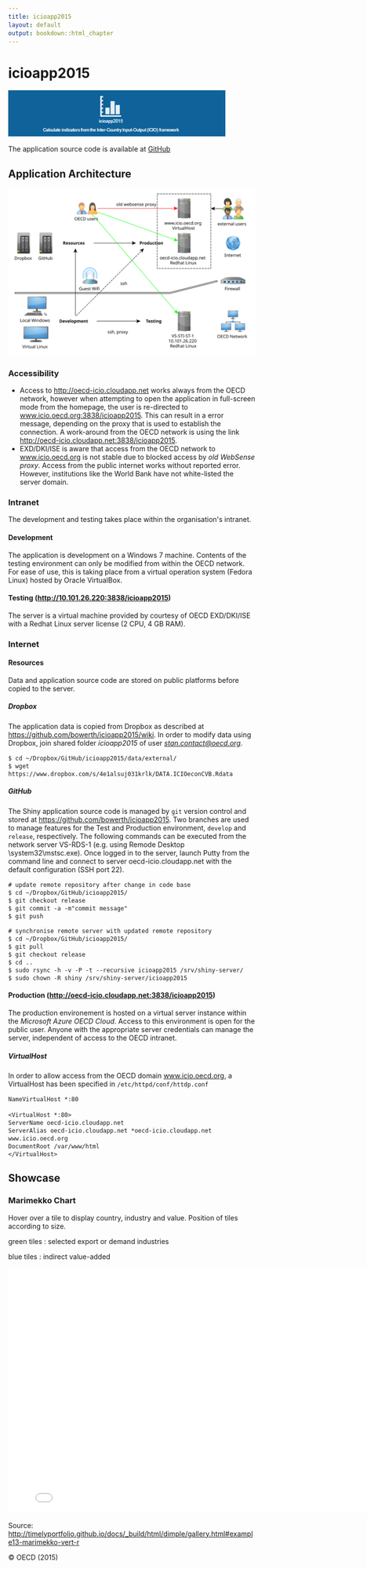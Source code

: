 ```yaml
---
title: icioapp2015
layout: default
output: bookdown::html_chapter
---
```


# icioapp2015

<img src="diagrams/icioapp2015_menu.png" alt="icioapp2015 logo"/>

The application source code is available at
[GitHub](https://github.com/bowerth/icioapp2015)

## Application Architecture

<!-- from /home/xps13/Dropbox/GitHub/as_seminar_shiny/assets/img/architecture_users.graphml -->

![](figures/app_icioapp2015/architecture_users.svg)

### Accessibility

- Access to http://oecd-icio.cloudapp.net works always from the OECD network, however when attempting to open the application in full-screen mode from the homepage, the user is re-directed to www.icio.oecd.org:3838/icioapp2015. This can result in a error message, depending on the proxy that is used to establish the connection. A work-around from the OECD network is using the link http://oecd-icio.cloudapp.net:3838/icioapp2015.
- EXD/DKI/ISE is aware that access from the OECD network to www.icio.oecd.org is not stable due to blocked access by *old WebSense proxy*. Access from the public internet works without reported error. However, institutions like the World Bank have not white-listed the server domain.

### Intranet

The development and testing takes place within the organisation's intranet.

#### Development

The application is development on a Windows 7 machine. Contents of the testing environment can only be modified from within the OECD network. For ease of use, this is taking place from a virtual operation system (Fedora Linux) hosted by Oracle VirtualBox.

#### Testing (http://10.101.26.220:3838/icioapp2015)

The server is a virtual machine provided by courtesy of OECD EXD/DKI/ISE with a Redhat Linux server license (2 CPU, 4 GB RAM).

### Internet

#### Resources

Data and application source code are stored on public platforms before copied to the server. 

##### Dropbox

The application data is copied from Dropbox as described at https://github.com/bowerth/icioapp2015/wiki. In order to modify data using Dropbox, join shared folder *icioapp2015* of user *stan.contact@oecd.org*.

```
$ cd ~/Dropbox/GitHub/icioapp2015/data/external/
$ wget https://www.dropbox.com/s/4e1alsuj031krlk/DATA.ICIOeconCVB.Rdata
```

##### GitHub

The Shiny application source code is managed by `git` version control and stored at https://github.com/bowerth/icioapp2015. Two branches are used to manage features for the Test and Production environment, `develop` and `release`, respectively. The following commands can be executed from the network server VS-RDS-1 (e.g. using Remode Desktop \system32\mstsc.exe). Once logged in to the server, launch Putty from the command line and connect to server oecd-icio.cloudapp.net with the default configuration (SSH port 22).

```
# update remote repository after change in code base
$ cd ~/Dropbox/GitHub/icioapp2015/
$ git checkout release
$ git commit -a -m"commit message"
$ git push

```

```
# synchronise remote server with updated remote repository
$ cd ~/Dropbox/GitHub/icioapp2015/
$ git pull
$ git checkout release
$ cd ..
$ sudo rsync -h -v -P -t --recursive icioapp2015 /srv/shiny-server/
$ sudo chown -R shiny /srv/shiny-server/icioapp2015
```

#### Production (http://oecd-icio.cloudapp.net:3838/icioapp2015)

The production environement is hosted on a virtual server instance within the *Microsoft Azure OECD Cloud*. Access to this environment is open for the public user. Anyone with the appropriate server credentials can manage the server, independent of access to the OECD intranet.

##### VirtualHost

In order to allow access from the OECD domain www.icio.oecd.org, a VirtualHost has been specified in `/etc/httpd/conf/httdp.conf`

```
NameVirtualHost *:80

<VirtualHost *:80>
ServerName oecd-icio.cloudapp.net
ServerAlias oecd-icio.cloudapp.net *oecd-icio.cloudapp.net www.icio.oecd.org
DocumentRoot /var/www/html
</VirtualHost>
```

## Showcase

### Marimekko Chart

Hover over a tile to display country, industry and value. Position of tiles according to size.

green tiles
:   selected export or demand industries

blue tiles
:   indirect value-added

<iframe src="/figures/app_icioapp2015/visualize_dimple" marginwidth="0" marginheight="0" scrolling="no" width="800" height="500" frameborder="0"></iframe>

Source: http://timelyportfolio.github.io/docs/_build/html/dimple/gallery.html#example13-marimekko-vert-r

&copy; OECD (2015)
